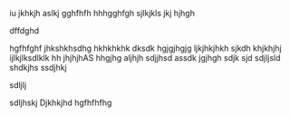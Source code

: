 iu
jkhkjh
aslkj
gghfhfh
hhhgghfgh
sjlkjkls
jkj
hjhgh


dffdghd

hgfhfghf
jhkshkhsdhg
hkhkhkhk
dksdk
hgjgjhgjg
ljkjhkjhkh
sjkdh
khjkhjhj
ijlkjlksdlklk
hh
jhjhjhAS
hhgjhg
aljhjh
sdjjhsd
assdk
jgjhgh
sdjk
sjd
sdjljsld
shdkjhs
ssdjhkj

sdljlj

sdljhskj
Djkhkjhd
hgfhfhfhg
